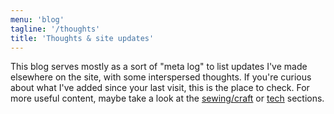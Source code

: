 ```yaml
---
menu: 'blog'
tagline: '/thoughts'
title: 'Thoughts & site updates' 
---
```

This blog serves mostly as a sort of "meta log" to list updates I've made elsewhere on the site, with some interspersed thoughts. If you're curious about what I've added since your last visit, this is the place to check.
For more useful content, maybe take a look at the [sewing/craft](/craft) or [tech](/tech) sections.
